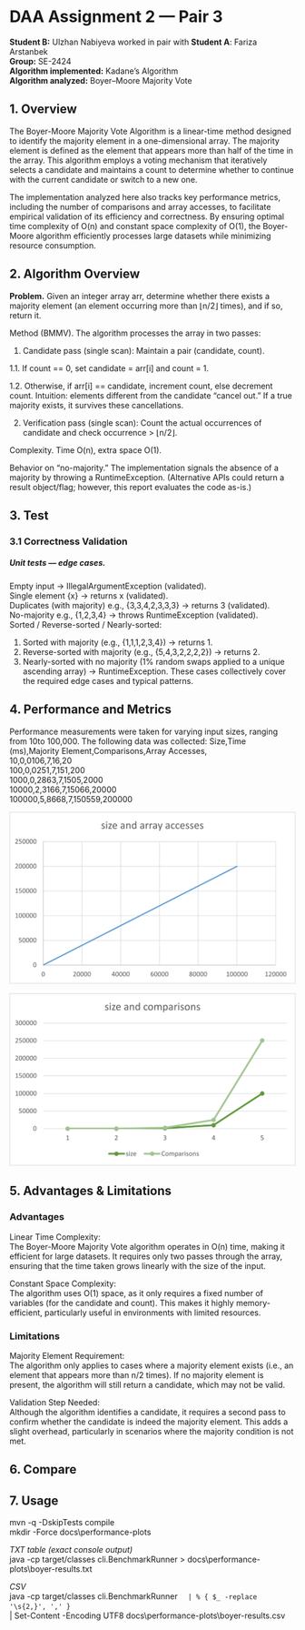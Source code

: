# DAA Assignment 2 — Pair 3
**Student B:** Ulzhan Nabiyeva worked in pair with **Student A**: Fariza Arstanbek   
**Group:** SE-2424  
**Algorithm implemented:** Kadane’s Algorithm   
**Algorithm analyzed:** Boyer–Moore Majority Vote

## 1. Overview
The Boyer-Moore Majority Vote Algorithm is a linear-time method designed to identify the majority element in a 
one-dimensional array. The majority element is defined as the element that appears more than half of the time in the 
array. This algorithm employs a voting mechanism that iteratively selects a candidate and maintains a count to determine 
whether to continue with the current candidate or switch to a new one.

The implementation analyzed here also tracks key performance metrics, including the number of comparisons and array 
accesses, to facilitate empirical validation of its efficiency and correctness. By ensuring optimal time complexity of
O(n) and constant space complexity of O(1), the Boyer-Moore algorithm efficiently processes large datasets while 
minimizing resource consumption.

## 2. Algorithm Overview

**Problem.** Given an integer array arr, determine whether there exists a majority element (an element occurring more 
than ⌊n/2⌋ times), and if so, return it.

Method (BMMV).
The algorithm processes the array in two passes:

1. Candidate pass (single scan): Maintain a pair (candidate, count).

1.1. If count == 0, set candidate = arr[i] and count = 1.

1.2. Otherwise, if arr[i] == candidate, increment count, else decrement count.
Intuition: elements different from the candidate “cancel out.” If a true majority exists, it survives these cancellations.

2. Verification pass (single scan): Count the actual occurrences of candidate and check occurrence > ⌊n/2⌋.

Complexity. Time O(n), extra space O(1).

Behavior on “no-majority.”
The implementation signals the absence of a majority by throwing a RuntimeException. (Alternative APIs could return a 
result object/flag; however, this report evaluates the code as-is.)

## 3. Test 
   ### 3.1 Correctness Validation

##### Unit tests — edge cases.

Empty input → IllegalArgumentException (validated).  
Single element {x} → returns x (validated).  
Duplicates (with majority) e.g., {3,3,4,2,3,3,3} → returns 3 (validated).  
No-majority e.g., {1,2,3,4} → throws RuntimeException (validated).  
Sorted / Reverse-sorted / Nearly-sorted:  
1. Sorted with majority (e.g., {1,1,1,2,3,4}) → returns 1.  
2. Reverse-sorted with majority (e.g., {5,4,3,2,2,2,2}) → returns 2.  
3. Nearly-sorted with no majority (1% random swaps applied to a unique ascending array) → RuntimeException.
These cases collectively cover the required edge cases and typical patterns.

## 4. Performance and Metrics
Performance measurements were taken for varying input sizes, ranging from 10to 100,000. The
following data was collected:
Size,Time (ms),Majority Element,Comparisons,Array Accesses,  
10,0,0106,7,16,20  
100,0,0251,7,151,200  
1000,0,2863,7,1505,2000  
10000,2,3166,7,15066,20000  
100000,5,8668,7,150559,200000   

![img_5.png](img_5.png)

![img_4.png](img_4.png)

## 5. Advantages & Limitations
### Advantages  
Linear Time Complexity:  
The Boyer-Moore Majority Vote algorithm operates in
O(n) time, making it efficient for large datasets. It requires only two passes through the array, ensuring that the time
taken grows linearly with the size of the input.

Constant Space Complexity:  
The algorithm uses O(1) space, as it only requires a fixed number of variables (for the candidate and count). This makes
it highly memory-efficient, particularly useful in environments with limited resources.

### Limitations 
Majority Element Requirement:  
The algorithm only applies to cases where a majority element exists (i.e., an element that appears more than
n/2 times). If no majority element is present, the algorithm will still return a candidate, which may not be valid.

Validation Step Needed:  
Although the algorithm identifies a candidate, it requires a second pass to confirm whether the candidate is indeed the 
majority element. This adds a slight overhead, particularly in scenarios where the majority condition is not met.

## 6. Compare


## 7. Usage
mvn -q -DskipTests compile  
mkdir -Force docs\performance-plots

*TXT table (exact console output)*  
java -cp target/classes cli.BenchmarkRunner > docs\performance-plots\boyer-results.txt

*CSV*  
java -cp target/classes cli.BenchmarkRunner `  
| % { $_ -replace '\s{2,}', ',' } `   
| Set-Content -Encoding UTF8 docs\performance-plots\boyer-results.csv  

